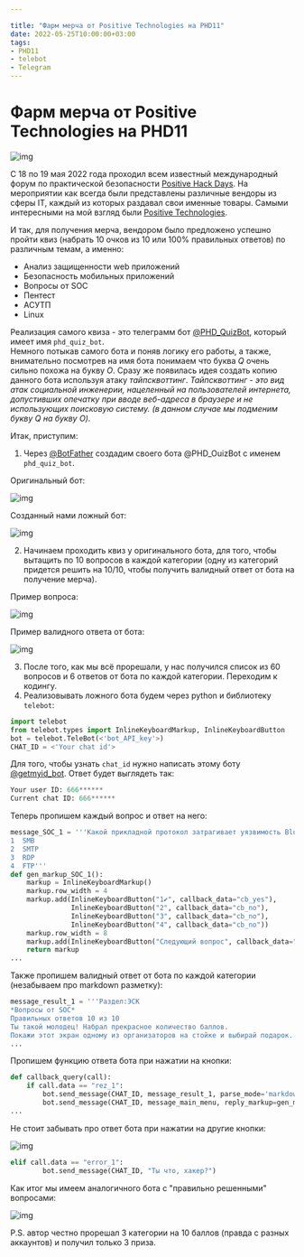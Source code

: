 ```yaml
---

title: "Фарм мерча от Positive Technologies на PHD11"
date: 2022-05-25T10:00:00+03:00
tags:
- PHD11
- telebot
- Telegram
---
```


# Фарм мерча от Positive Technologies на PHD11

![img](https://habrastorage.org/getpro/habr/upload_files/636/e8f/5d7/636e8f5d7d64503435c838365cb3aa5a.png)

C 18 по 19 мая 2022 года проходил всем известный международный форум по практической безопасности [Positive Hack Days](https://phdays.com/). 
На мероприятии как всегда были представлены различные вендоры из сферы IT, каждый из которых раздавал свои именные товары. 
Самыми интересными на мой взгляд были [Positive Technologies](http://ptsecurity.com/). 

И так, для получения мерча, вендором было предложено успешно пройти квиз (набрать 10 очков из 10 или 100% правильных ответов) по различным темам, а именно:
- Анализ защищенности web приложений
- Безопасность мобильных приложений
- Вопросы от SOC
- Пентест
- АСУТП
- Linux

Реализация самого квиза - это телеграмм бот [@PHD_QuizBot](t.me/PHD_QuizBot), который имеет имя `phd_quiz_bot`.  
Немного потыкав самого бота и поняв логику его работы, а также, внимательно посмотрев на имя бота понимаем что буква *Q* очень сильно похожа на букву *O*. 
Сразу же появилась идея создать копию данного бота используя атаку *тайпсквоттинг*. *Тайпсквоттинг - это вид атак социальной инженерии, 
нацеленный на пользователей интернета, допустивших опечатку при вводе веб-адреса в браузере и не использующих поисковую систему. 
(в данном случае мы подменим букву Q на букву O).*

Итак, приступим:
1. Через [@BotFather](t.me/BotFather) создадим своего бота @PHD_OuizBot с именем `phd_quiz_bot`.

Оригинальный бот:

![img](https://habrastorage.org/getpro/habr/upload_files/615/51c/054/61551c054875d215991aa709078cb47a.png)

Созданный нами ложный бот:

![img](https://habrastorage.org/r/w1560/getpro/habr/upload_files/9ce/302/ac7/9ce302ac77a1625170f21b04ad83f3a0.png)

2. Начинаем проходить квиз у оригинального бота, для того, чтобы вытащить по 10 вопросов в каждой категории 
(одну из категорий придется решить на 10/10, чтобы получить валидный ответ от бота на получение мерча).

Пример вопроса:

![img](https://habrastorage.org/r/w1560/getpro/habr/upload_files/1f1/9ba/22f/1f19ba22fbcf0b80ed012650dc4664db.png)

Пример валидного ответа от бота:

![img](https://habrastorage.org/r/w1560/getpro/habr/upload_files/68f/862/79a/68f86279a0cdf048e01237057a24f1e4.png)

3. После того, как мы всё прорешали, у нас получился список из 60 вопросов и 6 ответов от бота по каждой категории. Переходим к кодингу.
4. Реализовывать ложного бота будем через python и библиотеку `telebot`:
```python
import telebot 
from telebot.types import InlineKeyboardMarkup, InlineKeyboardButton 
bot = telebot.TeleBot(<'bot_API_key'>) 
CHAT_ID = <'Your chat id'>
```
Для того, чтобы узнать `chat_id` нужно написать этому боту [@getmyid_bot](t.me/getmyid_bot). 
Ответ будет выглядеть так:
```python
Your user ID: 666******
Current chat ID: 666******
```

Теперь пропишем каждый вопрос и ответ на него:
```python
message_SOC_1 = '''Какой прикладной протокол затрагивает уязвимость BlueKeep? 
1  SMB 
2  SMTP 
3  RDP 
4  FTP''' 
def gen_markup_SOC_1(): 
    markup = InlineKeyboardMarkup() 
    markup.row_width = 4 
    markup.add(InlineKeyboardButton("1✔️", callback_data="cb_yes"), 
               InlineKeyboardButton("2", callback_data="cb_no"), 
               InlineKeyboardButton("3", callback_data="cb_no"), 
               InlineKeyboardButton("4", callback_data="cb_no")) 
    markup.row_width = 8 
    markup.add(InlineKeyboardButton("Следующий вопрос", callback_data="cb_yes")) 
    return markup
...
```

Также пропишем валидный ответ от бота по каждой категории (незабываем про markdown разметку):
```python
message_result_1 = '''Раздел:ЭСК 
*Вопросы от SOC* 
Правильных ответов 10 из 10 
Ты такой молодец! Набрал прекрасное количество баллов. 
Покажи этот экран одному из организаторов на стойке и выбирай подарок.'''
...
```

Пропишем функцию ответа бота при нажатии на кнопки:
```python
def callback_query(call):  
    if call.data == "rez_1": 
        bot.send_message(CHAT_ID, message_result_1, parse_mode='markdown') 
        bot.send_message(CHAT_ID, message_main_menu, reply_markup=gen_markup_menu())
...
```

Не стоит забывать про ответ бота при нажатии на другие кнопки:

![img](https://habrastorage.org/r/w1560/getpro/habr/upload_files/d51/7f8/d35/d517f8d35d1e2a6ff9f806821f61ec19.png)

```python
elif call.data == "error_1": 
        bot.send_message(CHAT_ID, "Ты что, хакер?")
```

Как итог мы имеем аналогичного бота с "правильно решенными" вопросами:

![img](https://habrastorage.org/r/w1560/getpro/habr/upload_files/c45/a41/88f/c45a4188f74d28f017476d3370e8fabf.png)

P.S. автор честно прорешал 3 категории на 10 баллов (правда с разных аккаунтов) и получил только 3 приза.
